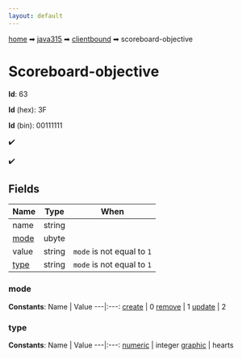 ```yaml
---
layout: default
---
```


[home](/) ➡ [java315](/protocol/java315) ➡ [clientbound](/protocol/java315/clientbound) ➡ scoreboard-objective

# Scoreboard-objective

**Id**: 63

**Id** (hex): 3F

**Id** (bin): 00111111

✔️

✔️

## Fields

Name | Type | When
---|---|:---:
name | string | 
[mode](#mode) | ubyte | 
value | string | <code>mode</code> is not equal to <code>1</code>
[type](#type) | string | <code>mode</code> is not equal to <code>1</code>

### mode

**Constants**:
Name | Value
---|:---:
[create](mode_create) | 0
[remove](mode_remove) | 1
[update](mode_update) | 2

### type

**Constants**:
Name | Value
---|:---:
[numeric](type_numeric) | integer
[graphic](type_graphic) | hearts

